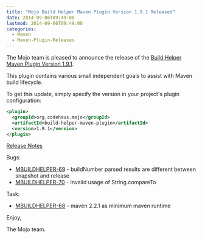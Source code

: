 ```yaml
---
title: "Mojo Build Helper Maven Plugin Version 1.9.1 Released"
date: 2014-09-06T09:49:00
lastmod: 2014-09-06T09:49:00
categories:
  - Maven
  - Maven-Plugin-Releases
---
```

The Mojo team is pleased to announce the release of the 
[Build Helper Maven Plugin Version 1.9.1](http://mojo.codehaus.org/build-helper-maven-plugin/).

This plugin contains various small independent goals to assist with Maven
build lifecycle.

To get this update, simply specify the version in your project's plugin
configuration:

```xml
<plugin>
  <groupId>org.codehaus.mojo</groupId>
  <artifactId>build-helper-maven-plugin</artifactId>
  <version>1.9.1</version>
</plugin>
```
<!-- more -->

[Release Notes](http://jira.codehaus.org/secure/ReleaseNote.jspa?projectId=11702&version=20534)

Bugs:

 * [MBUILDHELPER-69](https://issues.apache.org/jira/browse/MBUILDHELPER-69) - buildNumber parsed results are different between snapshot and release
 * [MBUILDHELPER-70](https://issues.apache.org/jira/browse/MBUILDHELPER-70) - Invalid usage of String.compareTo

Task:

 * [MBUILDHELPER-68](https://issues.apache.org/jira/browse/MBUILDHELPER-68) - maven 2.2.1 as minimum maven runtime

Enjoy,

The Mojo team.
